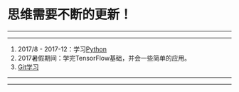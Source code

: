 # 思维需要不断的更新！

---
---

1. 2017/8 - 2017-12：学习[Python](https://github.com/q735613050/Python)  
2. 2017暑假期间：学完TensorFlow基础，并会一些简单的应用。
3. [Git学习](https://github.com/Xiner-Git-Learning/GithubLearn)

---
---
